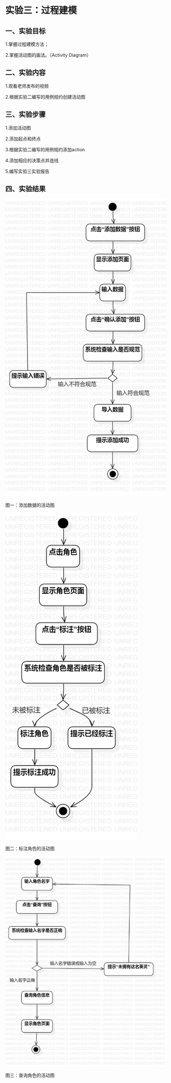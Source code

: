 # 实验三：过程建模

## 一、实验目标

1.掌握过程建模方法；

2.掌握活动图的画法。（Activity Diagram）

## 二、实验内容

1.观看老师发布的视频

2.根据实验二编写的用例规约创建活动图

## 三、实验步骤

1.添加活动图

2.添加起点和终点

3.根据实验二编写的用例规约添加action

4.添加相应的决策点并连线

5.编写实验三实验报告

## 四、实验结果

![upload](./upload.jpg)

图一：添加数据的活动图

![mark](./mark.jpg)

图二：标注角色的活动图

![query](./query.jpg)

图三：查询角色的活动图